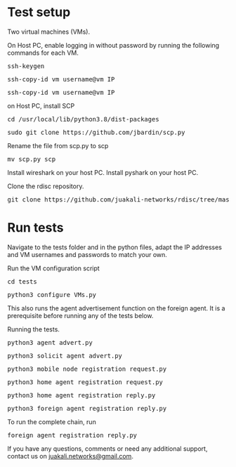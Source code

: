 
# Test setup

Two virtual machines (VMs).

On Host PC, enable logging in without password by running the following commands for each VM.
<pre>ssh-keygen</pre>
<pre>ssh-copy-id vm_username@vm_IP</pre>
<pre>ssh-copy-id vm_username@vm_IP</pre>

on Host PC, install SCP
<pre>cd /usr/local/lib/python3.8/dist-packages</pre>
<pre>sudo git clone https://github.com/jbardin/scp.py</pre>
Rename the file from scp.py to scp
<pre>mv scp.py scp</pre>

Install wireshark on your host PC.
Install pyshark on your host PC.



Clone the rdisc repository. 
<pre>git clone https://github.com/juakali-networks/rdisc/tree/master></pre>

# Run tests

Navigate to the tests folder and in the python files, adapt the IP addresses and VM usernames and passwords to match your own.

Run the VM configuration script
<pre>cd tests</pre>
<pre>python3 configure_VMs.py</pre>
This also runs the agent advertisement function on the foreign agent. It is a prerequisite before running any of the tests below. 

Running the tests.

<pre>python3 agent_advert.py</pre>
<pre>python3 solicit_agent_advert.py</pre>
<pre>python3 mobile_node_registration_request.py</pre>
<pre>python3 home_agent_registration_request.py</pre>
<pre>python3 home_agent_registration_reply.py</pre> 
<pre>python3 foreign_agent_registration_reply.py</pre>

To run the complete chain, run 
<pre>foreign_agent_registration_reply.py</pre>
If you have any questions, comments or need any additional support, contact us on juakali.networks@gmail.com.







